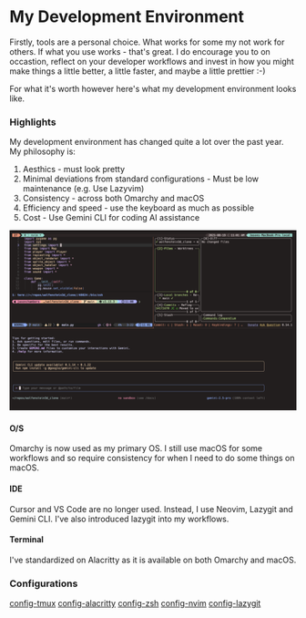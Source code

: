 # My Development Environment

Firstly, tools are a personal choice. What works for some my not work for others. If what you use works - that's great. I do encourage you to on occastion, reflect on your developer workflows and invest in how you might make things a little better, a little faster, and maybe a little prettier :-) 

For what it's worth however here's what my development environment looks like.

### Highlights

My development environment has changed quite a lot over the past year. My philosophy is:

1. Aesthics - must look pretty
2. Minimal deviations from standard configurations - Must be low maintenance (e.g. Use Lazyvim)
3. Consistency - across both Omarchy and macOS
4. Efficiency and speed - use the keyboard as much as possible
5. Cost - Use Gemini CLI for coding AI assistance

![Alt text](mydevenv.png "Screenshot of my development environment")

#### O/S

Omarchy is now used as my primary OS. I still use macOS for some workflows and so require
consistency for when I need to do some things on macOS. 

#### IDE

Cursor and VS Code are no longer used. Instead, I use Neovim, Lazygit and Gemini CLI. I've
also introduced lazygit into my workflows.

#### Terminal

I've standardized on Alacritty as it is available on both Omarchy and macOS.

### Configurations

[config-tmux](https://github.com/jasondchambers/config-tmux)
[config-alacritty](https://github.com/jasondchambers/config-alacritty)
[config-zsh](https://github.com/jasondchambers/config-zsh)
[config-nvim](https://github.com/jasondchambers/config-nvim)
[config-lazygit](https://github.com/jasondchambers/config-lazygit)

